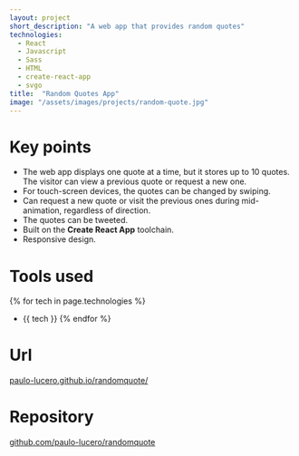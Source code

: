```yaml
---
layout: project
short_description: "A web app that provides random quotes"
technologies:
  - React
  - Javascript
  - Sass
  - HTML
  - create-react-app
  - svgo
title:  "Random Quotes App"
image: "/assets/images/projects/random-quote.jpg"
---
```

# Key points

- The web app displays one quote at a time, but it stores up to 10 quotes. The visitor can view a previous quote or request a new one.
- For touch-screen devices, the quotes can be changed by swiping.
- Can request a new quote or visit the previous ones during mid-animation, regardless of direction.
- The quotes can be tweeted.
- Built on the **Create React App** toolchain.
- Responsive design.

# Tools used

{% for tech in page.technologies %}
- {{ tech }}
{% endfor %}

# Url

[paulo-lucero.github.io/randomquote/](https://paulo-lucero.github.io/randomquote/)

# Repository

[github.com/paulo-lucero/randomquote](https://github.com/paulo-lucero/randomquote)
